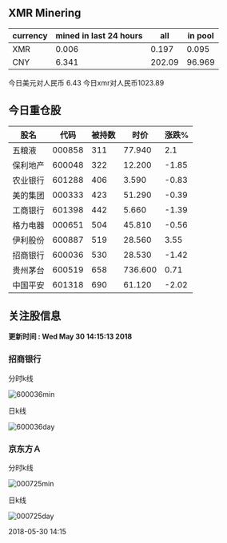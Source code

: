 ## XMR Minering

|currency|mined in last 24 hours|all|in pool|
|---|---|---|---|
|XMR|0.006|0.197|0.095|
|CNY|6.341|202.09|96.969|

今日美元对人民币 6.43	今日xmr对人民币1023.89


## 今日重仓股 

|股名|代码|被持数|时价|涨跌%|
|---|---|---|---|---|
|五粮液|000858|311|77.940|2.1|
|保利地产|600048|322|12.200|-1.85|
|农业银行|601288|406|3.590|-0.83|
|美的集团|000333|423|51.290|-0.39|
|工商银行|601398|442|5.660|-1.39|
|格力电器|000651|504|45.810|-0.56|
|伊利股份|600887|519|28.560|3.55|
|招商银行|600036|530|28.530|-1.42|
|贵州茅台|600519|658|736.600|0.71|
|中国平安|601318|690|61.120|-2.02|

## 关注股信息
**更新时间 : Wed May 30 14:15:13 2018**
### 招商银行 
分时k线

![600036min](http://image.sinajs.cn/newchart/min/n/sh600036.gif)

日k线

![600036day](http://image.sinajs.cn/newchart/daily/n/sh600036.gif)

### 京东方Ａ 
分时k线

![000725min](http://image.sinajs.cn/newchart/min/n/sz000725.gif)

日k线

![000725day](http://image.sinajs.cn/newchart/daily/n/sz000725.gif)

2018-05-30 14:15